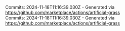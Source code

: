 Commits: 2024-11-18T11:16:39.030Z - Generated via https://github.com/marketplace/actions/artificial-grass
<br>
Commits: 2024-11-18T11:16:39.030Z - Generated via https://github.com/marketplace/actions/artificial-grass
<br>
